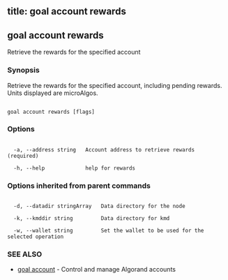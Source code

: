 title: goal account rewards
---
## goal account rewards



Retrieve the rewards for the specified account



### Synopsis



Retrieve the rewards for the specified account, including pending rewards. Units displayed are microAlgos.



```

goal account rewards [flags]

```



### Options



```

  -a, --address string   Account address to retrieve rewards (required)

  -h, --help             help for rewards

```



### Options inherited from parent commands



```

  -d, --datadir stringArray   Data directory for the node

  -k, --kmddir string         Data directory for kmd

  -w, --wallet string         Set the wallet to be used for the selected operation

```



### SEE ALSO



* [goal account](../../account/account/)	 - Control and manage Algorand accounts



